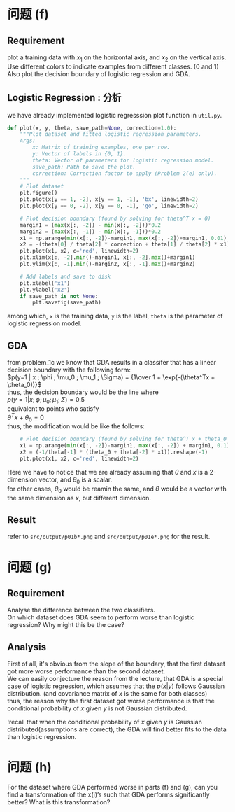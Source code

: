# 问题 (f)

## Requirement
plot a training data with $x_1$ on the horizontal axis, and $x_2$ on the vertical axis.  
Use different colors to indicate examples from different classes. (0 and 1)  
Also plot the decision boundary of logistic regression and GDA.

## Logistic Regression : 分析
we have already implemented logistic regresssion plot function in `util.py`.
```python
def plot(x, y, theta, save_path=None, correction=1.0):
    """Plot dataset and fitted logistic regression parameters.
    Args:
        x: Matrix of training examples, one per row.
        y: Vector of labels in {0, 1}.
        theta: Vector of parameters for logistic regression model.
        save_path: Path to save the plot.
        correction: Correction factor to apply (Problem 2(e) only).
    """
    # Plot dataset
    plt.figure()
    plt.plot(x[y == 1, -2], x[y == 1, -1], 'bx', linewidth=2)
    plt.plot(x[y == 0, -2], x[y == 0, -1], 'go', linewidth=2)

    # Plot decision boundary (found by solving for theta^T x = 0)
    margin1 = (max(x[:, -2]) - min(x[:, -2]))*0.2
    margin2 = (max(x[:, -1]) - min(x[:, -1]))*0.2
    x1 = np.arange(min(x[:, -2])-margin1, max(x[:, -2])+margin1, 0.01)
    x2 = -(theta[0] / theta[2] * correction + theta[1] / theta[2] * x1)
    plt.plot(x1, x2, c='red', linewidth=2)
    plt.xlim(x[:, -2].min()-margin1, x[:, -2].max()+margin1)
    plt.ylim(x[:, -1].min()-margin2, x[:, -1].max()+margin2)

    # Add labels and save to disk
    plt.xlabel('x1')
    plt.ylabel('x2')
    if save_path is not None:
        plt.savefig(save_path)
```
among which, `x` is the training data, `y` is the label, `theta` is the parameter of logistic regression model.  
## GDA
from problem_1c we know that GDA results in a classifer that has a linear decision boundary with the following form:  
$p(y=1 | x ; \phi ; \mu_0 ; \mu_1 ; \Sigma) = {1\over 1 + \exp(-(\theta^Tx + \theta_0))}$  
thus, the decision boundary would be the line where  
$p(y=1 | x ; \phi ; \mu_0 ; \mu_1 ; \Sigma) = 0.5$  
equivalent to points who satisfy  
$\theta^Tx + \theta_0 = 0$  
thus, the modification would be like the follows:  
```python
    # Plot decision boundary (found by solving for theta^T x + theta_0 = 0)
    x1 = np.arange(min(x[:, -2])-margin1, max(x[:, -2]) + margin1, 0.1)
    x2 = (-1/theta[-1] * (theta_0 + theta[-2] * x1)).reshape(-1)
    plt.plot(x1, x2, c='red', linewidth=2)
```
Here we have to notice that we are already assuming that $\theta$ and $x$ is a 2-dimension vector, and $\theta_0$ is a scalar.  
for other cases, $\theta_0$ would be reamin the same, and $\theta$ would be a vector with the same dimension as $x$, but different dimension.  

## Result
refer to `src/output/p01b*.png` and  `src/output/p01e*.png` for the result.

# 问题 (g)

## Requirement
Analyse the difference between the two classifiers.  
On which dataset does GDA seem to perform worse than logistic regression? Why might this be the case?

## Analysis
First of all, it's obvious from the slope of the boundary, that the first dataset got more worse performance than the second dataset.  
We can easily conjecture the reason from the lecture, that GDA is a special case of logistic regression, which assumes that the $p(x|y)$ follows Gaussian distribution. (and covariance matrix of $x$ is the same for both classes)  
thus, the reason why the first dataset got worse performance is that the conditional probability of $x$ given $y$ is not Gaussian distributed.  

!recall that when the conditional probability of $x$ given $y$ is Gaussian distributed(assumptions are correct), the GDA will find better fits to the data than logistic regression.

# 问题 (h)
 For the dataset where GDA performed worse in parts (f) and (g),
can you find a transformation of the x(i)’s such that GDA performs significantly better?
What is this transformation?
